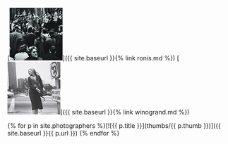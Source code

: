[![Willy Ronis](thumbs/willy-ronis-01-thumb.jpg)]({{ site.baseurl }}{% link ronis.md %})
[![Garry Winogrand](thumbs/garry-winogrand-01-thumb.jpg)]({{ site.baseurl }}{% link winogrand.md %})


{% for p in site.photographers %}[![{{ p.title }}](thumbs/{{ p.thumb }})]({{ site.baseurl }}{{ p.url }})
{% endfor %}
